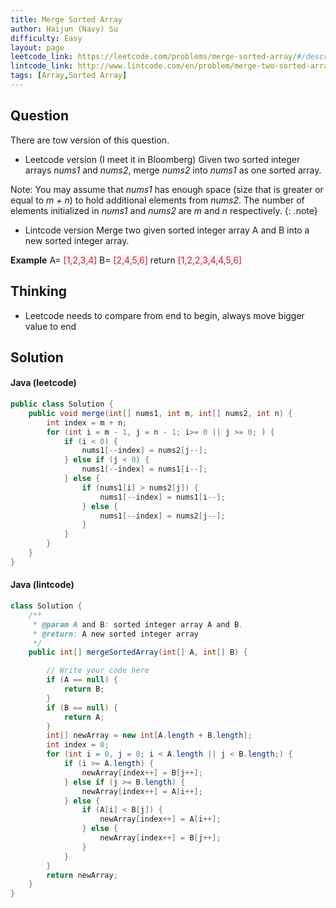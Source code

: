 ```yaml
---
title: Merge Sorted Array
author: Haijun (Navy) Su
difficulty: Easy
layout: page
leetcode_link: https://leetcode.com/problems/merge-sorted-array/#/description
lintcode_link: http://www.lintcode.com/en/problem/merge-two-sorted-arrays/
tags: [Array,Sorted Array]
---
```

## Question
There are tow version of this question.
* Leetcode version (I meet it in Bloomberg)
Given two sorted integer arrays *nums1* and *nums2*, merge *nums2* into *nums1* as one sorted array.

<i class="fa fa-info-circle" aria-hidden="true"></i>Note:
You may assume that *nums1* has enough space (size that is greater or equal to *m + n*) to hold additional elements from *nums2*. The number of elements initialized in *nums1* and *nums2* are *m* and *n* respectively.
{: .note}

* Lintcode version
Merge two given sorted integer array A and B into a new sorted integer array.

**Example**
A= <span style="color: #C72541; background: #F9F2F4;">[1,2,3,4] </span>
B= <span style="color: #C72541; background: #F9F2F4;">[2,4,5,6] </span>
return <span style="color: #C72541; background: #F9F2F4;">[1,2,2,3,4,4,5,6] </span>

## Thinking
* Leetcode needs to compare from end to begin, always move bigger value to end

## Solution
#### Java (leetcode)
~~~ java
public class Solution {
    public void merge(int[] nums1, int m, int[] nums2, int n) {
        int index = m + n;
        for (int i = m - 1, j = n - 1; i>= 0 || j >= 0; ) {
            if (i < 0) {
                nums1[--index] = nums2[j--];
            } else if (j < 0) {
                nums1[--index] = nums1[i--];
            } else {
                if (nums1[i] > nums2[j]) {
                    nums1[--index] = nums1[i--];
                } else {
                    nums1[--index] = nums2[j--];
                }
            }
        }
    }
}
~~~
#### Java (lintcode)
~~~ java
class Solution {
    /**
     * @param A and B: sorted integer array A and B.
     * @return: A new sorted integer array
     */
    public int[] mergeSortedArray(int[] A, int[] B) {

        // Write your code here
        if (A == null) {
            return B;
        }
        if (B == null) {
            return A;
        }
        int[] newArray = new int[A.length + B.length];
        int index = 0;
        for (int i = 0, j = 0; i < A.length || j < B.length;) {
            if (i >= A.length) {
                newArray[index++] = B[j++];
            } else if (j >= B.length) {
                newArray[index++] = A[i++];
            } else {
                if (A[i] < B[j]) {
                    newArray[index++] = A[i++];
                } else {
                    newArray[index++] = B[j++];
                }
            }
        }
        return newArray;
    }
}
~~~
